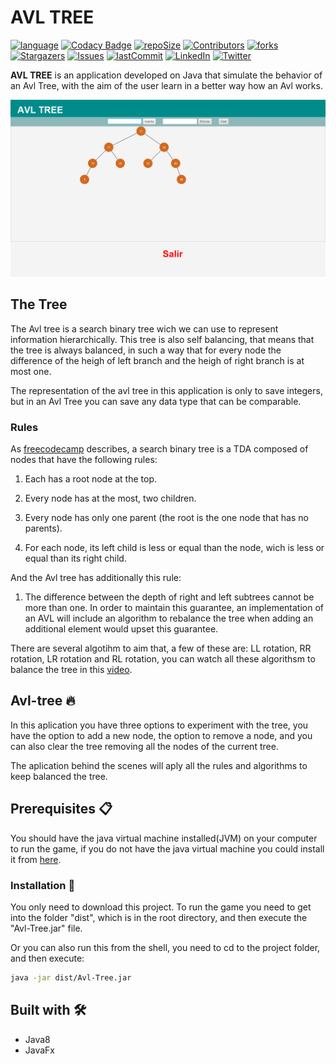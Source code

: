 # AVL TREE

[![language][language-shield]][language-url]
[![Codacy Badge][codacybadge-shield]][codacybadge-url]
[![repoSize][repoSize-shield]][repo]
[![Contributors][contributors-shield]][contributors-url]
[![forks][forks-shield]][forks-url]
[![Stargazers][stars-shield]][stars-url]
[![Issues][issues-shield]][issues-url]
[![lastCommit][lastCommit-shield]][lastCommit-url]
[![LinkedIn][linkedin-shield]][linkedin-url]
[![Twitter][twitter-shield]][twitter-url]

**AVL TREE** is an application developed on Java that simulate the behavior of an Avl Tree, with the aim of the user learn in a better way how an Avl works.

![TheTree](./captures/App.png)

## The Tree

The Avl tree is a search binary tree wich we can use to represent information hierarchically. This tree is also self balancing, that means that the tree is always balanced, in such a way that for every node the difference of the heigh of left branch and the heigh of right branch is at most one.

The representation of the avl tree in this application is only to save integers, but in an Avl Tree you can save any data type that can be comparable.

### Rules

As [freecodecamp](https://www.freecodecamp.org/news/avl-tree-insertion-rotation-and-balance-factor/) describes, a search binary tree is a TDA composed of nodes that have the following rules:

 1. Each has a root node at the top.

 2. Every node has at the most, two children.

 3. Every node has only one parent (the root is the one node that has no parents).

 4. For each node, its left child is less or equal than the node, wich is less or equal than its right child.

And the Avl tree has additionally this rule:

 1. The difference between the depth of right and left subtrees cannot be more than one. In order to maintain this guarantee, an implementation of an AVL will include an algorithm to rebalance the tree when adding an additional element would upset this guarantee.

There are several algotihm to aim that, a few of these are: LL rotation, RR rotation, LR rotation and RL rotation, you can watch all these algorithsm to balance the tree in this [video](https://www.youtube.com/watch?v=7m94k2Qhg68).

## Avl-tree 🔥

In this aplication you have three options to experiment with the tree, you have the option to add a new node, the option to remove a node, and you can also clear the tree removing all the nodes of the current tree.

The aplication behind the scenes will aply all the rules and algorithms to keep balanced the tree.

## Prerequisites 📋

You should have the java virtual machine installed(JVM) on your computer to run the game, if you do not have the java virtual machine you could install it from [here](https://www.java.com/es/download/).

### Installation 🔧

You only need to download this project.
To run the game you need to get into the folder "dist", which is in the root directory, and then execute the "Avl-Tree.jar" file.

Or you can also run this from the shell, you need to cd to the project folder, and then execute:

```bash
java -jar dist/Avl-Tree.jar
```

## Built with 🛠️

* Java8
* JavaFx

[language-shield]: https://img.shields.io/badge/Java-v1.8.0-blue?style=plastic
[language-url]: https://www.java.com/es/download/
[codacybadge-shield]: https://img.shields.io/codacy/grade/4514b80a741147ba9cf70541aca4a806?style=plastic
[codacybadge-url]: https://www.codacy.com/manual/AlexVelezLl/AVL-TREE?utm_source=github.com&amp;utm_medium=referral&amp;utm_content=AlexVelezLl/AVL-TREE&amp;utm_campaign=Badge_Grade
[repoSize-shield]: https://img.shields.io/github/repo-size/AlexVelezLl/AVL-TREE?style=plastic
[repo]: https://github.com/AlexVelezLl/AVL-TREE
[contributors-shield]: https://img.shields.io/github/contributors/AlexVelezLl/AVL-TREE?style=plastic
[contributors-url]: https://github.com/AlexVelezLl/AVL-TREE/graphs/contributors
[forks-shield]: https://img.shields.io/github/forks/AlexVelezLl/AVL-TREE?style=plastic
[forks-url]: https://github.com/AlexVelezLl/AVL-TREE/network/members
[stars-shield]: https://img.shields.io/github/stars/AlexVelezLl/AVL-TREE?style=plastic
[stars-url]: https://github.com/AlexVelezLl/AVL-TREE/stargazers
[issues-shield]: https://img.shields.io/github/issues/AlexVelezLl/AVL-TREE?style=plastic
[issues-url]: https://github.com/AlexVelezLl/AVL-TREE/issues
[lastCommit-shield]: https://img.shields.io/github/last-commit/AlexVelezLl/AVL-TREE?style=plastic
[lastCommit-url]: https://github.com/AlexVelezLl/AVL-TREE/commits
[linkedin-shield]: https://img.shields.io/badge/-LinkedIn-black.svg?style=plastic&logo=linkedin&colorB=555
[linkedin-url]:https://www.linkedin.com/in/alex-velez-llaque-4b3327191/
[twitter-shield]:https://img.shields.io/twitter/follow/AlexVelezLl?label=Follow&style=social
[twitter-url]:https://twitter.com/AlexVelezLl
